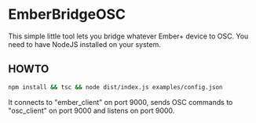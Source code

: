 # EmberBridgeOSC

This simple little tool lets you bridge whatever Ember+ device to OSC. You need to have NodeJS installed on your system.

## HOWTO

``` sh
npm install && tsc && node dist/index.js examples/config.json
```

It connects to "ember_client" on port 9000, sends OSC commands to "osc_client" on port 9000 and listens on port 9000.
